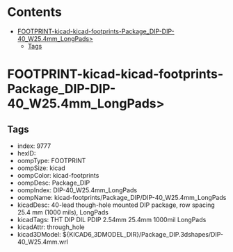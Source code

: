 



Contents
========

* [FOOTPRINT-kicad-kicad-footprints-Package_DIP-DIP-40_W25.4mm_LongPads>](#footprint-kicad-kicad-footprints-package_dip-dip-40_w254mm_longpads)
	* [Tags](#tags)

# FOOTPRINT-kicad-kicad-footprints-Package_DIP-DIP-40_W25.4mm_LongPads>

## Tags

- index: 9777
- hexID: 
- oompType: FOOTPRINT
- oompSize: kicad
- oompColor: kicad-footprints
- oompDesc: Package_DIP
- oompIndex: DIP-40_W25.4mm_LongPads
- oompName: kicad-footprints/Package_DIP/DIP-40_W25.4mm_LongPads
- kicadDesc: 40-lead though-hole mounted DIP package, row spacing 25.4 mm (1000 mils), LongPads
- kicadTags: THT DIP DIL PDIP 2.54mm 25.4mm 1000mil LongPads
- kicadAttr: through_hole
- kicad3DModel: ${KICAD6_3DMODEL_DIR}/Package_DIP.3dshapes/DIP-40_W25.4mm.wrl
